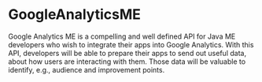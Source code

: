 # GoogleAnalyticsME

Google Analytics ME is a compelling and well defined API for Java ME developers who wish to integrate their apps into Google Analytics. With this API, developers will be able to prepare their apps to send out useful data, about how users are interacting with them. Those data will be valuable to identify, e.g., audience and improvement points.
